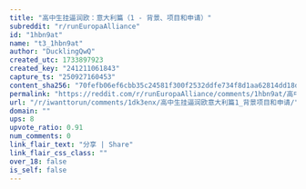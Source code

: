 ```yaml
---
title: "高中生挂逼润欧：意大利篇（1 - 背景、项目和申请）"
subreddit: "r/runEuropaAlliance"
id: "1hbn9at"
name: "t3_1hbn9at"
author: "DucklingQwQ"
created_utc: 1733897923
created_key: "241211061843"
capture_ts: "250927160453"
content_sha256: "70fefb06ef6cbb35c24581f300f2532ddfe734f8d1aa62814dd18de518e2c384"
permalink: "https://reddit.com/r/runEuropaAlliance/comments/1hbn9at/高中生挂逼润欧意大利篇1_背景项目和申请/"
url: "/r/iwanttorun/comments/1dk3enx/高中生挂逼润欧意大利篇1_背景项目和申请/"
domain: ""
ups: 8
upvote_ratio: 0.91
num_comments: 0
link_flair_text: "分享 | Share"
link_flair_css_class: ""
over_18: false
is_self: false
---
```


